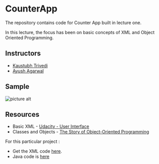 # CounterApp
The repository contains code for Counter App built in lecture one.

In this lecture, the focus has been on basic concepts of XML and Object Oriented Programming.

## Instructors ##
* [Kaustubh Trivedi](https://github.com/codekaust)
* [Ayush Agarwal](https://github.com/aagarwal1012/)

## Sample ##
![picture alt](https://github.com/codekaust/Open-Lectures-2018/blob/master/CounterApp/images/sample_counter_app.jpeg "Screenshot")

## Resources ##
* Basic XML - [Udacity - User Interface](https://in.udacity.com/course/android-basics-user-interface--ud834-india)
* Classes and Objects - [The Story of Object-Oriented Programming](https://medium.com/omarelgabrys-blog/the-story-of-object-oriented-programming-12d1901a1825)


For this particular project : 
* Get the XML code [here](  https://github.com/mdg-iitr/CounterApp/blob/master/app/src/main/res/layout/activity_main.xml).
* Java code is [here](  https://github.com/mdg-iitr/CounterApp/blob/master/app/src/main/java/in/ac/iitr/mdg/counterapp/MainActivity.java)

